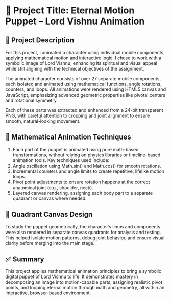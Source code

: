# 🧿 Project Title: Eternal Motion Puppet – Lord Vishnu Animation

## 📌 Project Description
For this project, I animated a character using individual mobile components, applying mathematical motion and interactive logic. I chose to work with a symbolic image of Lord Vishnu, enhancing its spiritual and visual appeal while still aligning with the technical objectives of the assignment.

The animated character consists of over 27 separate mobile components, each isolated and animated using mathematical functions, angle rotations, counters, and loops. All animations were rendered using HTML5 canvas and JavaScript, emphasizing advanced geometric properties like pivotal centers and rotational symmetry.

Each of these parts was extracted and enhanced from a 24-bit transparent PNG, with careful attention to cropping and joint alignment to ensure smooth, natural-looking movement.

## 🧮 Mathematical Animation Techniques

1. Each part of the puppet is animated using pure math-based transformations, without relying on physics libraries or timeline-based animation tools. Key techniques used include:
2. Angle oscillation using Math.sin() and Math.cos() for smooth rotations.
3. Incremental counters and angle limits to create repetitive, lifelike motion loops.
4. Pivot point adjustments to ensure rotation happens at the correct anatomical joint (e.g., shoulder, neck).
5. Layered canvas rendering, assigning each body part to a separate quadrant or canvas where needed.

## 🧩 Quadrant Canvas Design

To study the puppet geometrically, the character’s limbs and components were also rendered in separate canvas quadrants for analysis and testing. This helped isolate motion patterns, debug joint behavior, and ensure visual clarity before merging into the main stage.

## ✅ Summary

This project applies mathematical animation principles to bring a symbolic digital puppet of Lord Vishnu to life. It demonstrates mastery in decomposing an image into motion-capable parts, assigning realistic pivot points, and looping eternal motion through math and geometry, all within an interactive, browser-based environment.

